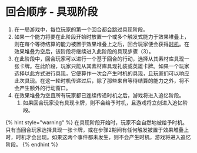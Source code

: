# 回合顺序 - 具现阶段

1. 在一局游戏中，每位玩家的第一个回合都会跳过具现阶段。
2. 如果一个能力将要在此阶段开始时放置一个或多个触发式能力于效果堆叠上，则在每个等待结算的能力被置于效果堆叠上之后，回合玩家便会获得[时机](../you-xi-ji-zhi-shi-dian-yu-xu-ke.md#shi-ji)。在效果堆叠为空后，该阶段将继续进入此阶段的具现步骤（3）。
3. 在此阶段中，回合玩家可以进行一个基于回合的行动，选择从其素材库具现一张卡牌。在此阶段，玩家只能从其素材库具现礼装或英雄卡牌。如果一个玩家选择以此方式进行具现，它便算作一次会产生时机的具现，且玩家们可以响应此次具现。在这一轮时机传递过后，除了那些来自等待结算的能力之外，将不会产生额外的行动窗口。
4. 在效果堆叠为空且所有玩家都已连续传递时机之后，游戏将进入追忆阶段。
   1. 如果回合玩家没有具现卡牌，则不会给予时机，且游戏将立刻进入追忆阶段。

{% hint style="warning" %}
在具现阶段开始时，玩家不会自然地被给予时机。只有当回合玩家选择具现一张卡牌，或在步骤2期间有任何触发被置于效果堆叠上时，时机才会出现。如果这两个事件都未发生，则不会产生时机，游戏将进入追忆阶段。
{% endhint %}
